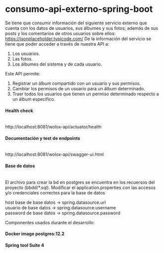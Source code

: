 # consumo-api-externo-spring-boot
Se tiene que consumir información del siguiente servicio externo que cuenta con los datos de usuarios, sus álbumes y sus fotos; además de sus posts y 
los comentarios de otros usuarios sobre ellos: https://jsonplaceholder.typicode.com/ De la información del servicio se tiene que poder acceder a través de nuestra API a:
1. Los usuarios.
2. Las fotos.
3. Los álbumes del sistema y de cada usuario.

Este API permite:
1. Registrar un álbum compartido con un usuario y sus permisos.
2. Cambiar los permisos de un usuario para un álbum determinado.
3. Traer todos los usuarios que tienen un permiso determinado respecto a un
álbum específico.

<h4>Health check</h4>
<br>
http://localhost:8081/wolox-api/actuator/health

<h4>Documentación y test de endpoints</h4>
<br>
http://localhost:8081/wolox-api/swagger-ui.html

<h4>Base de datos</h4><br>
El archivo para crear la bd en postgres se encuentra en los recuersos del proyecto (bbdd/*.sql).
Modificar el application.properties con las accesos y/o credenciales correctos para la base de datos

host base de base datos -> spring.datasource.url
<br>
usuario   de base datos -> spring.datasource.username
<br>
password  de base datos -> spring.datasource.password
<br>

Componentes usados durante el desarrollo:
<h4> Docker image postgres:12.2 </h4>
<h4> Spring tool Suite 4 </h4>
